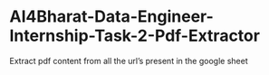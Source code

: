 # AI4Bharat-Data-Engineer-Internship-Task-2-Pdf-Extractor
Extract pdf content from all the url’s present in the google sheet
